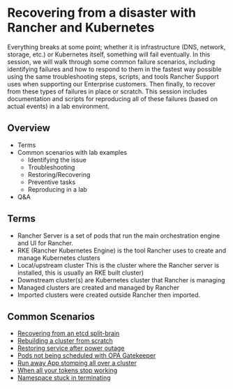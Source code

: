 # Recovering from a disaster with Rancher and Kubernetes

Everything breaks at some point; whether it is infrastructure (DNS, network, storage, etc.) or Kubernetes itself, something will fail eventually. In this session, we will walk through some common failure scenarios, including identifying failures and how to respond to them in the fastest way possible using the same troubleshooting steps, scripts, and tools Rancher Support uses when supporting our Enterprise customers. Then finally, to recover from these types of failures in place or scratch. This session includes documentation and scripts for reproducing all of these failures (based on actual events) in a lab environment.

## Overview
- Terms
- Common scenarios with lab examples
  - Identifying the issue
  - Troubleshooting
  - Restoring/Recovering
  - Preventive tasks
  - Reproducing in a lab
- Q&A

## Terms
- Rancher Server is a set of pods that run the main orchestration engine and UI for Rancher.
- RKE (Rancher Kubernetes Engine) is the tool Rancher uses to create and manage Kubernetes clusters
- Local/upstream cluster This is the cluster where the Rancher server is installed, this is usually an RKE built cluster)
- Downstream cluster(s) are Kubernetes cluster that Rancher is managing
- Managed clusters are created and managed by Rancher
- Imported clusters were created outside Rancher then imported.

## Common Scenarios
- [Recovering from an etcd split-brain](./etcd-split-brain)
- [Rebuilding a cluster from scratch](./rebuild-from-scratch)
- [Restoring service after power outage](./complete-power-outage)
- [Pods not being scheduled with OPA Gatekeeper](./broken-opa-gatekeeper)
- [Run away App stomping all over a cluster](./run-away-app)
- [When all your tokens stop working](./broken-tokens)
- [Namespace stuck in terminating](./namespace-stuck-terminating)
